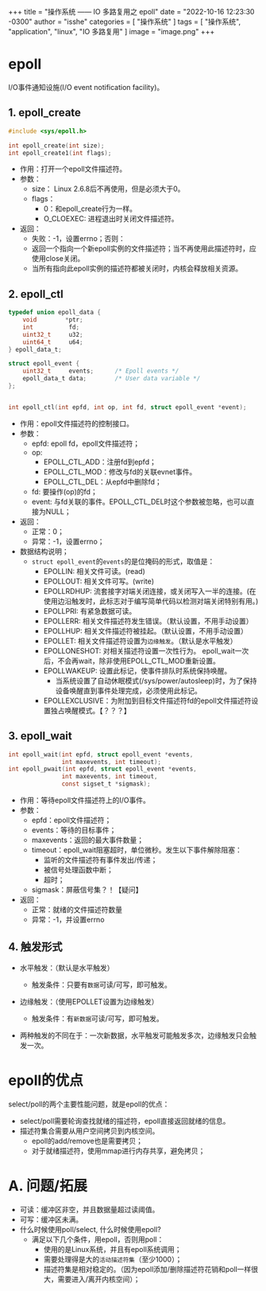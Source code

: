 +++
title = "操作系统 —— IO 多路复用之 epoll"
date = "2022-10-16 12:23:30 -0300"
author = "isshe"
categories = [ "操作系统" ]
tags = [ "操作系统", "application", "linux", "IO 多路复用" ]
image = "image.png"
+++


# epoll
I/O事件通知设施(I/O event notification facility)。

## 1. epoll_create
```c
#include <sys/epoll.h>

int epoll_create(int size);
int epoll_create1(int flags);
```
* 作用：打开一个epoll文件描述符。
* 参数：
    * size： Linux 2.6.8后不再使用，但是必须大于0。
    * flags：
        * 0：和epoll_create行为一样。
        * O_CLOEXEC: 进程退出时关闭文件描述符。
* 返回：
    * 失败：-1，设置errno；否则：
    * 返回一个指向一个新epoll实例的文件描述符；当不再使用此描述符时，应使用close关闭。
    * 当所有指向此epoll实例的描述符都被关闭时，内核会释放相关资源。

## 2. epoll_ctl
```c
typedef union epoll_data {
    void        *ptr;
    int          fd;
    uint32_t     u32;
    uint64_t     u64;
} epoll_data_t;

struct epoll_event {
    uint32_t     events;      /* Epoll events */
    epoll_data_t data;        /* User data variable */
};


int epoll_ctl(int epfd, int op, int fd, struct epoll_event *event);  
```
* 作用：epoll文件描述符的控制接口。
* 参数：
    * epfd: epoll fd，epoll文件描述符；
    * op:
        * EPOLL_CTL_ADD：注册fd到epfd；
        * EPOLL_CTL_MOD：修改与fd的关联evnet事件。
        * EPOLL_CTL_DEL：从epfd中删除fd；
    * fd: 要操作(op)的fd；
    * event: 与fd关联的事件。EPOLL_CTL_DEL时这个参数被忽略，也可以直接为NULL；
* 返回：
    * 正常：0；
    * 异常：-1，设置errno；
* 数据结构说明；
    * `struct epoll_event`的`events`的是位掩码的形式，取值是：
        * EPOLLIN: 相关文件可读。(read)
        * EPOLLOUT: 相关文件可写。(write)
        * EPOLLRDHUP: 流套接字对端关闭连接，或关闭写入一半的连接。(在使用边沿触发时，此标志对于编写简单代码以检测对端关闭特别有用。)
        * EPOLLPRI: 有紧急数据可读。
        * EPOLLERR: 相关文件描述符发生错误。（默认设置，不用手动设置）
        * EPOLLHUP: 相关文件描述符被挂起。（默认设置，不用手动设置）
        * EPOLLET: 相关文件描述符设置为`边缘触发`。（默认是水平触发）
        * EPOLLONESHOT: 对相关描述符设置一次性行为。 epoll_wait一次后，不会再wait，除非使用EPOLL_CTL_MOD重新设置。
        * EPOLLWAKEUP: 设置此标记，使事件排队时系统保持唤醒。
            * 当系统设置了自动休眠模式(/sys/power/autosleep)时，为了保持设备唤醒直到事件处理完成，必须使用此标记。
        * EPOLLEXCLUSIVE：为附加到目标文件描述符fd的epoll文件描述符设置独占唤醒模式。【？？？】

## 3. epoll_wait
```c
int epoll_wait(int epfd, struct epoll_event *events,
               int maxevents, int timeout);
int epoll_pwait(int epfd, struct epoll_event *events,
               int maxevents, int timeout,
               const sigset_t *sigmask);
```
* 作用：等待epoll文件描述符上的I/O事件。
* 参数：
    * epfd：epoll文件描述符；
    * events：等待的目标事件；
    * maxevents：返回的最大事件数量；
    * timeout：epoll_wait阻塞超时，单位微秒。发生以下事件解除阻塞：
        * 监听的文件描述符有事件发出/传递；
        * 被信号处理函数中断；
        * 超时；
    * sigmask：屏蔽信号集？！【疑问】
* 返回：
    * 正常：就绪的文件描述符数量
    * 异常：-1，并设置errno

## 4. 触发形式
* 水平触发：（默认是水平触发）
    * 触发条件：只要有`数据`可读/可写，即可触发。

* 边缘触发：（使用EPOLLET设置为边缘触发）
    * 触发条件：有`新数据`可读/可写，即可触发。
* 两种触发的不同在于：一次新数据，水平触发可能触发多次，边缘触发只会触发一次。

# epoll的优点
select/poll的两个主要性能问题，就是epoll的优点：
* select/poll需要轮询查找就绪的描述符，epoll直接返回就绪的信息。
* 描述符集合需要从用户空间拷贝到内核空间。
    * epoll的add/remove也是需要拷贝；
    * 对于就绪描述符，使用mmap进行内存共享，避免拷贝；

# A. 问题/拓展
* 可读：缓冲区非空，并且数据量超过读阈值。
* 可写：缓冲区未满。
* 什么时候使用poll/select, 什么时候使用epoll?
    * 满足以下几个条件，用epoll，否则用poll：
        * 使用的是Linux系统，并且有epoll系统调用；
        * 需要处理得是大的`活动描述符集`（至少1000）；
        * 描述符集是相对稳定的。（因为epoll添加/删除描述符花销和poll一样很大，需要进入/离开内核空间）；
